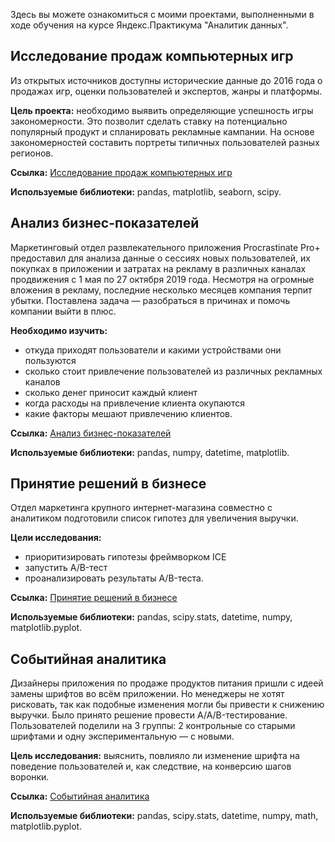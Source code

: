 Здесь вы можете ознакомиться с моими проектами, выполненными в ходе обучения на курсе Яндекс.Практикума "Аналитик данных".

## Исследование продаж компьютерных игр

Из открытых источников доступны исторические данные до 2016 года о продажах игр, оценки пользователей и экспертов, жанры и платформы.

**Цель проекта:** необходимо выявить определяющие успешность игры закономерности. Это позволит сделать ставку на потенциально популярный продукт и спланировать рекламные кампании. На основе закономерностей составить портреты типичных пользователей разных регионов.

**Ссылка:** [Исследование продаж компьютерных игр](https://github.com/DashukaBazuka/my-projects/blob/main/games_sales_research/games_project_github.ipynb)

**Используемые библиотеки:** pandas, matplotlib, seaborn, scipy.

## Анализ бизнес-показателей

Маркетинговый отдел развлекательного приложения Procrastinate Pro+ предоставил для анализа данные о сессиях новых пользователей, их покупках в приложении и затратах на рекламу в различных каналах продвижения с 1 мая по 27 октября 2019 года. Несмотря на огромные вложения в рекламу, последние несколько месяцев компания терпит убытки. Поставлена задача — разобраться в причинах и помочь компании выйти в плюс.

**Необходимо изучить:**
- откуда приходят пользователи и какими устройствами они пользуются
- сколько стоит привлечение пользователей из различных рекламных каналов
- сколько денег приносит каждый клиент
- когда расходы на привлечение клиента окупаются
- какие факторы мешают привлечению клиентов.

**Ссылка:** [Анализ бизнес-показателей](https://github.com/DashukaBazuka/my-projects/blob/main/business_indicators_analysis/business_indicators_analysis_project_github.ipynb)

**Используемые библиотеки:** pandas, numpy, datetime, matplotlib.

## Принятие решений в бизнесе

Отдел маркетинга крупного интернет-магазина совместно с аналитиком подготовили список гипотез для увеличения выручки.

**Цели исследования:**
- приоритизировать гипотезы фреймворком ICE
- запустить A/B-тест
- проанализировать результаты A/B-теста. 

**Ссылка:** [Принятие решений в бизнесе](https://github.com/DashukaBazuka/my-projects/blob/main/business_decision_making/business_decision_making_project%20_github.ipynb)

**Используемые библиотеки:** pandas, scipy.stats, datetime, numpy, matplotlib.pyplot.

## Событийная аналитика

Дизайнеры приложения по продаже продуктов питания пришли с идеей замены шрифтов во всём приложении. Но менеджеры не хотят рисковать, так как подобные изменения могли бы привести к снижению выручки. Было принято решение провести A/A/B-тестирование. Пользователей поделили на 3 группы: 2 контрольные со старыми шрифтами и одну экспериментальную — с новыми.

**Цель исследования:** выяснить, повлияло ли изменение шрифта на поведение пользователей и, как следствие, на конверсию шагов воронки.

**Ссылка:** [Событийная аналитика](https://github.com/DashukaBazuka/my-projects/blob/main/event_analytics/event_analytics_project_github.ipynb)

**Используемые библиотеки:** pandas, scipy.stats, datetime, numpy, math, matplotlib.pyplot.
